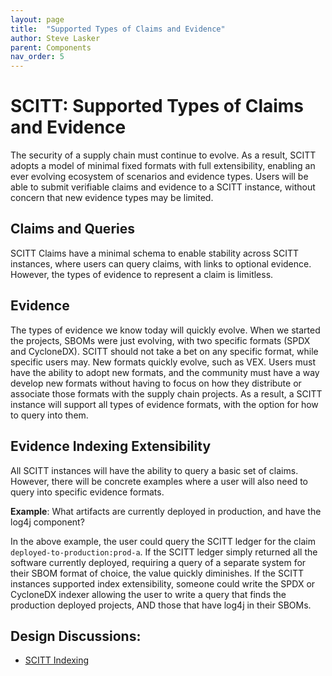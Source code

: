 ```yaml
---
layout: page
title:  "Supported Types of Claims and Evidence"
author: Steve Lasker
parent: Components
nav_order: 5
---
```


# SCITT: Supported Types of Claims and Evidence

The security of a supply chain must continue to evolve.
As a result, SCITT adopts a model of minimal fixed formats with full extensibility, enabling an ever evolving ecosystem of scenarios and evidence types.
Users will be able to submit verifiable claims and evidence to a SCITT instance, without concern that new evidence types may be limited.

## Claims and Queries

SCITT Claims have a minimal schema to enable stability across SCITT instances, where users can query claims, with links to optional evidence. However, the types of evidence to represent a claim is limitless.

## Evidence

The types of evidence we know today will quickly evolve. When we started the projects, SBOMs were just evolving, with two specific formats (SPDX and CycloneDX).
SCITT should not take a bet on any specific format, while specific users may.
New formats quickly evolve, such as VEX. Users must have the ability to adopt new formats, and the community must have a way develop new formats without having to focus on how they distribute or associate those formats with the supply chain projects.
As a result, a SCITT instance will support all types of evidence formats, with the option for how to query into them.

## Evidence Indexing Extensibility

All SCITT instances will have the ability to query a basic set of claims.
However, there will be concrete examples where a user will also need to query into specific evidence formats.

**Example**: What artifacts are currently deployed in production, and have the log4j component?

In the above example, the user could query the SCITT ledger for the claim `deployed-to-production:prod-a`. If the SCITT ledger simply returned all the software currently deployed, requiring a query of a separate system for their SBOM format of choice, the value quickly diminishes. If the SCITT instances supported index extensibility, someone could write the SPDX or CycloneDX indexer allowing the user to write a query that finds the production deployed projects, AND those that have log4j in their SBOMs.

## Design Discussions:

- [SCITT Indexing](scitt-indexing.md)
